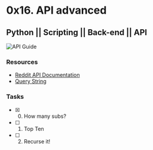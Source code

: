 # 0x16. API advanced
## Python || Scripting || Back-end || API

![API Guide](https://s3.amazonaws.com/intranet-projects-files/holbertonschool-sysadmin_devops/314/WIxXad8.png)

### Resources
- [Reddit API Documentation](https://intranet.alxswe.com/rltoken/b-4nD6hwEeNYTwYl5yWNwA)
- [Query String](https://intranet.alxswe.com/rltoken/luFn_zrgmAQ0OAO_PEI9bA)

### Tasks
- [x] 0. How many subs?
- [ ] 1. Top Ten
- [ ] 2. Recurse it!
